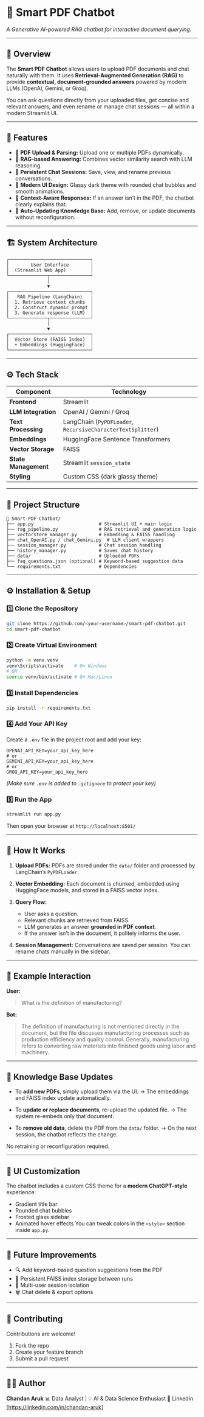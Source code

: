 # 🤖 Smart PDF Chatbot

*A Generative AI-powered RAG chatbot for interactive document querying.*

---

## 📘 Overview

The **Smart PDF Chatbot** allows users to upload PDF documents and chat naturally with them.
It uses **Retrieval-Augmented Generation (RAG)** to provide **contextual, document-grounded answers** powered by modern LLMs (OpenAI, Gemini, or Groq).

You can ask questions directly from your uploaded files, get concise and relevant answers, and even rename or manage chat sessions — all within a modern Streamlit UI.

---

## 🚀 Features

* 📄 **PDF Upload & Parsing:** Upload one or multiple PDFs dynamically.
* 🧠 **RAG-based Answering:** Combines vector similarity search with LLM reasoning.
* 💬 **Persistent Chat Sessions:** Save, view, and rename previous conversations.
* 🎨 **Modern UI Design:** Glassy dark theme with rounded chat bubbles and smooth animations.
* 🧾 **Context-Aware Responses:** If an answer isn’t in the PDF, the chatbot clearly explains that.
* 🔄 **Auto-Updating Knowledge Base:** Add, remove, or update documents without reconfiguration.

---

## 🏗️ System Architecture

```
┌──────────────────────────────┐
│        User Interface        │
│  (Streamlit Web App)         │
└──────────────┬───────────────┘
               │
               ▼
┌──────────────────────────────┐
│   RAG Pipeline (LangChain)   │
│  1. Retrieve context chunks  │
│  2. Construct dynamic prompt │
│  3. Generate response (LLM)  │
└──────────────┬───────────────┘
               │
               ▼
┌──────────────────────────────┐
│  Vector Store (FAISS Index)  │
│  + Embeddings (HuggingFace)  │
└──────────────────────────────┘
```

---

## ⚙️ Tech Stack

| Component            | Technology                                                  |
| -------------------- | ----------------------------------------------------------- |
| **Frontend**         | Streamlit                                                   |
| **LLM Integration**  | OpenAI / Gemini / Groq                                      |
| **Text Processing**  | LangChain (`PyPDFLoader`, `RecursiveCharacterTextSplitter`) |
| **Embeddings**       | HuggingFace Sentence Transformers                           |
| **Vector Storage**   | FAISS                                                       |
| **State Management** | Streamlit `session_state`                                   |
| **Styling**          | Custom CSS (dark glassy theme)                              |

---

## 🧩 Project Structure

```
📂 Smart-PDF-Chatbot/
├── app.py                        # Streamlit UI + main logic
├── rag_pipeline.py               # RAG retrieval and generation logic
├── vectorstore_manager.py        # Embedding & FAISS handling
├── chat_OpenAI.py / chat_Gemini.py  # LLM client wrappers
├── session_manager.py            # Chat session handling
├── history_manager.py            # Saves chat history
├── data/                         # Uploaded PDFs
├── faq_questions.json (optional) # Keyword-based suggestion data
└── requirements.txt              # Dependencies
```

---

## ⚙️ Installation & Setup

### 1️⃣ Clone the Repository

```bash
git clone https://github.com/<your-username>/smart-pdf-chatbot.git
cd smart-pdf-chatbot
```

### 2️⃣ Create Virtual Environment

```bash
python -m venv venv
venv\Scripts\activate    # On Windows
# OR
source venv/bin/activate # On Mac/Linux
```

### 3️⃣ Install Dependencies

```bash
pip install -r requirements.txt
```

### 4️⃣ Add Your API Key

Create a `.env` file in the project root and add your key:

```
OPENAI_API_KEY=your_api_key_here
# or
GEMINI_API_KEY=your_api_key_here
# or
GROQ_API_KEY=your_api_key_here
```

*(Make sure `.env` is added to `.gitignore` to protect your key)*

### 5️⃣ Run the App

```bash
streamlit run app.py
```

Then open your browser at `http://localhost:8501/`

---

## 💬 How It Works

1. **Upload PDFs:**
   PDFs are stored under the `data/` folder and processed by LangChain’s `PyPDFLoader`.

2. **Vector Embedding:**
   Each document is chunked, embedded using HuggingFace models, and stored in a FAISS vector index.

3. **Query Flow:**

   * User asks a question.
   * Relevant chunks are retrieved from FAISS.
   * LLM generates an answer **grounded in PDF context**.
   * If the answer isn’t in the document, it politely informs the user.

4. **Session Management:**
   Conversations are saved per session.
   You can rename chats manually in the sidebar.

---

## 🧾 Example Interaction

**User:**

> What is the definition of manufacturing?

**Bot:**

> The definition of manufacturing is not mentioned directly in the document, but the file discusses manufacturing processes such as production efficiency and quality control. Generally, manufacturing refers to converting raw materials into finished goods using labor and machinery.

---

## 🔄 Knowledge Base Updates

* To **add new PDFs**, simply upload them via the UI.
  → The embeddings and FAISS index update automatically.

* To **update or replace documents**, re-upload the updated file.
  → The system re-embeds only that document.

* To **remove old data**, delete the PDF from the `data/` folder.
  → On the next session, the chatbot reflects the change.

No retraining or reconfiguration required.

---

## 🎨 UI Customization

The chatbot includes a custom CSS theme for a **modern ChatGPT-style** experience:

* Gradient title bar
* Rounded chat bubbles
* Frosted glass sidebar
* Animated hover effects
  You can tweak colors in the `<style>` section inside `app.py`.

---

## 🧠 Future Improvements

* 🔍 Add keyword-based question suggestions from the PDF
* 💾 Persistent FAISS index storage between runs
* 🧩 Multi-user session isolation
* 🗑 Chat delete & export options

---

## 🤝 Contributing

Contributions are welcome!

1. Fork the repo
2. Create your feature branch
3. Submit a pull request

---

## 👨‍💻 Author

**Chandan Aruk**
📊 Data Analyst | 💡 AI & Data Science Enthusiast
📧 Linkedin [https://linkedin.com/in/chandan-aruk]
